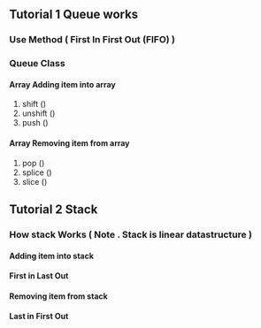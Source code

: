 ## Tutorial 1 Queue works

### Use Method ( First In First Out (FIFO) )

### Queue Class

#### Array Adding item into array

1. shift ()
2. unshift ()
3. push ()

#### Array Removing item from array

1. pop ()
2. splice ()
3. slice ()

## Tutorial 2 Stack

### How stack Works ( Note . Stack is linear datastructure )

#### Adding item into stack

#### First in Last Out

#### Removing item from stack

#### Last in First Out
